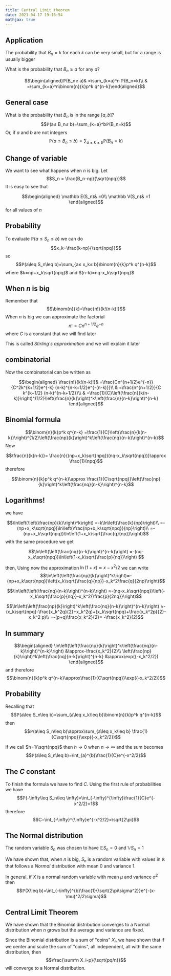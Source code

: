 ```yaml
---
title: Central Limit theorem
date: 2021-04-17 19:16:54
mathjax: true
---
```


## Application
The probability that $B_n=k$ for each $k$ can be very small, but for a range is usually bigger

What is the probability that $B_n≥ a$ for any $a$?

$$\begin{aligned}ℙ(B_n≥ a)& =\sum_{k=a}^n ℙ(B_n=k)\\
& =\sum_{k=a}^n\binom{n}{k}p^k q^{n-k}\end{aligned}$$

## General case
What is the probability that $B_n$ is in the range $[a,b]$?
$$ℙ(a≤ B_n≤ b)=\sum_{k=a}^bℙ(B_n=k)$$
Or, if $a$ and $b$ are not integers
$$ℙ(a≤ B_n≤ b)=\sum_{a≤ k≤ b}ℙ(B_n=k)$$


## Change of variable
We want to see what happens when $n$ is big. Let
$$S_n = \frac{B_n-np}{\sqrt{npq}}$$
It is easy to see that

$$\begin{aligned}
\mathbb E(S_n)& =0\\
\mathbb V(S_n)& =1
\end{aligned}$$
for all values of $n$

## Probability
To evaluate $ℙ(a≤ S_n≤ b)$ we can do
$$x_k=\frac{k-np}{\sqrt{npq}}$$
so
$$ℙ(a\leq S_n\leq b)=\sum_{a≤ x_k≤ b}\binom{n}{k}p^k q^{n-k}$$
where $k=np+x_k\sqrt{npq}$ and $(n-k)=nq-x_k\sqrt{npq}$

## When $n$ is big
Remember that
$$\binom{n}{k}=\frac{n!}{k!(n-k)!}$$
When $n$ is big we can approximate the factorial
$$n! = Cn^{n+1/2}e^{-n}$$
where $C$ is a constant that we will find later

This is called *Stirling's approximation* and we will explain it later

## combinatorial
Now the combinatorial can be written as

$$\begin{aligned}
\frac{n!}{k!(n-k)!}& =\frac{Cn^{n+1/2}e^{-n}}{C^2k^{k+1/2}e^{-k} (n-k)^{n-k+1/2}e^{-(n-k)}}\\
& =\frac{n^{n+1/2}}{C k^{k+1/2} (n-k)^{n-k+1/2}}\\
& =\frac{1}{C}\left(\frac{n}{k(n-k)}\right)^{1/2}\left(\frac{n}{k}\right)^k\left(\frac{n}{n-k}\right)^{n-k}
\end{aligned}$$

## Binomial formula
$$\binom{n}{k}p^k q^{n-k}
=\frac{1}{C}\left(\frac{n}{k(n-k)}\right)^{1/2}\left(\frac{np}{k}\right)^k\left(\frac{nq}{n-k}\right)^{n-k}$$
Now <!-- revisar -->

$$\frac{n}{k(n-k)}=
\frac{n}{(np+x_k\sqrt{npq})(nq-x_k\sqrt{npq})}\approx
\frac{1}{npq}$$
therefore

$$\binom{n}{k}p^k q^{n-k}\approx
\frac{1}{C\sqrt{npq}}\left(\frac{np}{k}\right)^k\left(\frac{nq}{n-k}\right)^{n-k}$$

## Logarithms!
we have

$$\ln\left(\left(\frac{np}{k}\right)^k\right)
=-k\ln\left(\frac{k}{np}\right)\\
=-(np+x_k\sqrt{npq})\ln\left(\frac{np+x_k\sqrt{npq}}{np}\right)\\
=-(np+x_k\sqrt{npq})\ln\left(1+x_k\sqrt{\frac{q}{np}}\right)$$
with the same procedure we get

$$\ln\left(\left(\frac{nq}{n-k}\right)^{n-k}\right)
=-(nq-x_k\sqrt{npq})\ln\left(1-x_k\sqrt{\frac{p}{nq}}\right)
$$

then,
Using now the approximation $\ln(1+x)≈ x-x^2/2$ we can write
$$\ln\left(\left(\frac{np}{k}\right)^k\right)≈-(np+x_k\sqrt{npq})\left(x_k\sqrt{\frac{q}{np}}-x_k^2\frac{q}{2np}\right)$$
<!-- desarrollar -->

$$\ln\left(\left(\frac{nq}{n-k}\right)^{n-k}\right)
≈-(nq-x_k\sqrt{npq})\left(-x_k\sqrt{\frac{p}{nq}}-x_k^2{\frac{p}{2nq}}\right)$$

$$\ln\left(\left(\frac{np}{k}\right)^k\left(\frac{nq}{n-k}\right)^{n-k}\right)
≈-(x_k\sqrt{npq}-\frac{x_k^2q}{2}+x_k^2q)+(x_k\sqrt{npq}+\frac{x_k^2p}{2}-x_k^2 p)\\
=-(p+q)\frac{x_k^2}{2}= -\frac{x_k^2}{2}$$


## In summary
$$\begin{aligned}
\ln\left(\left(\frac{np}{k}\right)^k\left(\frac{nq}{n-k}\right)^{n-k}\right)
&\approx-\frac{x_k^2}{2}\\
\left(\frac{np}{k}\right)^k\left(\frac{nq}{n-k}\right)^{n-k}
&\approx\exp({-x_k^2/2})
\end{aligned}$$
and therefore
$$\binom{n}{k}p^k q^{n-k}\approx\frac{1}{C\sqrt{npq}}\exp({-x_k^2/2})$$


## Probability
Recalling that
$$ℙ(a\leq S_n\leq b)=\sum_{a\leq x_k\leq b}\binom{n}{k}p^k q^{n-k}$$
then
$$ℙ(a\leq S_n\leq b)\approx\sum_{a\leq x_k\leq b}
\frac{1}{C\sqrt{npq}}\exp({-x_k^2/2})$$

If we call $h=1/\sqrt{npq}$ then $h\to 0$ when $n\to\infty$ and the sum becomes
$$ℙ(a\leq S_n\leq b)=\int_{a}^{b}\frac{1}{C}e^{-x^2/2}$$

## The $C$ constant
To finish the formula we have to find $C$. Using the first rule of probabilities we have
$$ℙ(-\infty\leq S_n\leq \infty)=\int_{-\infty}^{\infty}\frac{1}{C}e^{-x^2/2}=1$$
therefore
$$C=\int_{-\infty}^{\infty}e^{-x^2/2}=\sqrt{2\pi}$$

## The Normal distribution
The random variable $S_n$ was chosen to have $\mathbb E S_n=0$ and $\mathbb V S_n=1$

We have shown that, when $n$ is big, $S_n$ is a random variable with values in $\mathbb R$ that follows a *Normal* distribution with mean 0 and variance 1.

In general, if $X$ is a normal random variable with mean $\mu$ and variance $\sigma^2$ then
$$ℙ(X\leq b)=\int_{-\infty}^{b}\frac{1}{\sqrt{2\pi\sigma^2}}e^{-(x-\mu)^2/2\sigma}$$

## Central Limit Theorem
We have shown that the Binomial distribution converges to a Normal distribution when $n$ grows but the average and variance are fixed.

Since the Binomial distribution is a sum of "coins" $X_i$, we have shown that if we center and scale the sum of "coins", all independent, all with the same distribution, then
$$\frac{\sum^n X_i-p}{\sqrt{pq/n}}$$
will converge to a Normal distribution.
